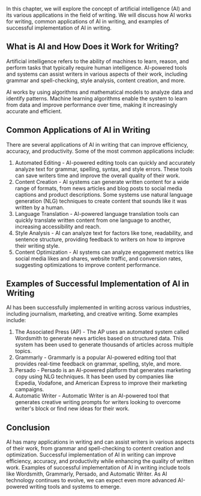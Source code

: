 
In this chapter, we will explore the concept of artificial intelligence (AI) and its various applications in the field of writing. We will discuss how AI works for writing, common applications of AI in writing, and examples of successful implementation of AI in writing.

What is AI and How Does it Work for Writing?
--------------------------------------------

Artificial intelligence refers to the ability of machines to learn, reason, and perform tasks that typically require human intelligence. AI-powered tools and systems can assist writers in various aspects of their work, including grammar and spell-checking, style analysis, content creation, and more.

AI works by using algorithms and mathematical models to analyze data and identify patterns. Machine learning algorithms enable the system to learn from data and improve performance over time, making it increasingly accurate and efficient.

Common Applications of AI in Writing
------------------------------------

There are several applications of AI in writing that can improve efficiency, accuracy, and productivity. Some of the most common applications include:

1. Automated Editing - AI-powered editing tools can quickly and accurately analyze text for grammar, spelling, syntax, and style errors. These tools can save writers time and improve the overall quality of their work.
2. Content Creation - AI systems can generate written content for a wide range of formats, from news articles and blog posts to social media captions and product descriptions. Some systems use natural language generation (NLG) techniques to create content that sounds like it was written by a human.
3. Language Translation - AI-powered language translation tools can quickly translate written content from one language to another, increasing accessibility and reach.
4. Style Analysis - AI can analyze text for factors like tone, readability, and sentence structure, providing feedback to writers on how to improve their writing style.
5. Content Optimization - AI systems can analyze engagement metrics like social media likes and shares, website traffic, and conversion rates, suggesting optimizations to improve content performance.

Examples of Successful Implementation of AI in Writing
------------------------------------------------------

AI has been successfully implemented in writing across various industries, including journalism, marketing, and creative writing. Some examples include:

1. The Associated Press (AP) - The AP uses an automated system called Wordsmith to generate news articles based on structured data. This system has been used to generate thousands of articles across multiple topics.
2. Grammarly - Grammarly is a popular AI-powered editing tool that provides real-time feedback on grammar, spelling, style, and more.
3. Persado - Persado is an AI-powered platform that generates marketing copy using NLG techniques. It has been used by companies like Expedia, Vodafone, and American Express to improve their marketing campaigns.
4. Automatic Writer - Automatic Writer is an AI-powered tool that generates creative writing prompts for writers looking to overcome writer's block or find new ideas for their work.

Conclusion
----------

AI has many applications in writing and can assist writers in various aspects of their work, from grammar and spell-checking to content creation and optimization. Successful implementation of AI in writing can improve efficiency, accuracy, and productivity while enhancing the quality of written work. Examples of successful implementation of AI in writing include tools like Wordsmith, Grammarly, Persado, and Automatic Writer. As AI technology continues to evolve, we can expect even more advanced AI-powered writing tools and systems to emerge.
